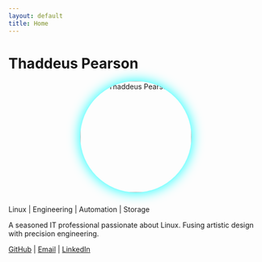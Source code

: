 ```yaml
---
layout: default
title: Home
---
```


# <span class="hero-name">Thaddeus Pearson</span>

<div class="hero-image" style="text-align:center; margin-top: 15px; margin-bottom: 25px;">
  <img src="{{ '/assets/images/thaddeus.jpeg' | relative_url }}" 
       alt="Thaddeus Pearson"
       style="width: 220px; border-radius: 50%; box-shadow: 0 0 25px #0ff;">
</div>

<div class="hero-center">
  Linux | Engineering | Automation | Storage
</div>

<p class="intro-text">
  A seasoned IT professional passionate about Linux.
  Fusing artistic design with precision engineering.
</p>

<div class="social-links">
  <a href="https://github.com/pearson-thaddeus-l" target="_blank">GitHub</a> |
  <a href="mailto:thaddeus@imap.cc">Email</a> |
  <a href="https://linkedin.com/in/thaddeuspearson" target="_blank">LinkedIn</a>
</div>

